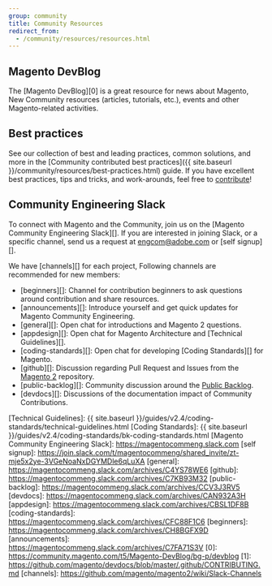 ```yaml
---
group: community
title: Community Resources
redirect_from:
  - /community/resources/resources.html
---
```


## Magento DevBlog

The [Magento DevBlog][0] is a great resource for news about Magento, New Community resources (articles, tutorials, etc.), events and other Magento-related activities.

## Best practices

See our collection of best and leading practices, common solutions, and more in the [Community contributed best practices]({{ site.baseurl }}/community/resources/best-practices.html) guide. If you have excellent best practices, tips and tricks, and work-arounds, feel free to [contribute][]!

## Community Engineering Slack

To connect with Magento and the Community, join us on the [Magento Community Engineering Slack][]. If you are interested in joining Slack, or a specific channel, send us a request at [engcom@adobe.com](mailto:engcom@adobe.com) or [self signup][].

We have [channels][] for each project, Following channels are recommended for new members:

-  [beginners][]: Channel for contribution beginners to ask questions around contribution and share resources.
-  [announcements][]: Introduce yourself and get quick updates for Magento Community Engineering.
-  [general][]: Open chat for introductions and Magento 2 questions.
-  [appdesign][]: Open chat for Magento Architecture and [Technical Guidelines][].
-  [coding-standards][]: Open chat for developing [Coding Standards][] for Magento.
-  [github][]: Discussion regarding Pull Request and Issues from the [Magento 2][] repository.
-  [public-backlog][]: Community discussion around the [Public Backlog][].
-  [devdocs][]: Discussions of the documentation impact of Community Contributions.

[contribute]: https://github.com/magento/devdocs/blob/master/.github/CONTRIBUTING.md
[Public Backlog]: https://github.com/magento/backlog
[Magento 2]: https://github.com/magento/magento2
[Technical Guidelines]: {{ site.baseurl }}/guides/v2.4/coding-standards/technical-guidelines.html
[Coding Standards]: {{ site.baseurl }}/guides/v2.4/coding-standards/bk-coding-standards.html
[Magento Community Engineering Slack]: https://magentocommeng.slack.com
[self signup]: https://join.slack.com/t/magentocommeng/shared_invite/zt-mje5x2ye-3VGeNoaNxDGYMDle6qLuXA
[general]: https://magentocommeng.slack.com/archives/C4YS78WE6
[github]: https://magentocommeng.slack.com/archives/C7KB93M32
[public-backlog]: https://magentocommeng.slack.com/archives/CCV3J3RV5
[devdocs]: https://magentocommeng.slack.com/archives/CAN932A3H
[appdesign]: https://magentocommeng.slack.com/archives/CBSL1DF8B
[coding-standards]: https://magentocommeng.slack.com/archives/CFC88F1C6
[beginners]: https://magentocommeng.slack.com/archives/CH8BGFX9D
[announcements]: https://magentocommeng.slack.com/archives/C7FA71S3V
[0]: https://community.magento.com/t5/Magento-DevBlog/bg-p/devblog
[1]: https://github.com/magento/devdocs/blob/master/.github/CONTRIBUTING.md
[channels]: https://github.com/magento/magento2/wiki/Slack-Channels
